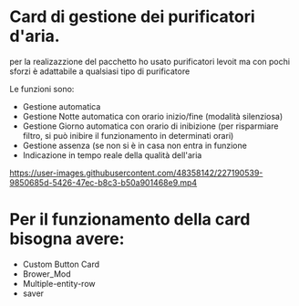 # Card di gestione dei purificatori d'aria.
per la realizazzione del pacchetto ho usato purificatori levoit ma con pochi sforzi è adattabile a qualsiasi tipo di purificatore

Le funzioni sono: 
- Gestione automatica
- Gestione Notte automatica con orario inizio/fine (modalità silenziosa)
- Gestione Giorno automatica con orario di inibizione (per risparmiare filtro, si può inibire il funzionamento in determinati orari)
- Gestione assenza (se non si è in casa non entra in funzione
- Indicazione in tempo reale della qualità dell'aria


https://user-images.githubusercontent.com/48358142/227190539-9850685d-5426-47ec-b8c3-b50a901468e9.mp4


# Per il funzionamento della card bisogna avere:
- Custom Button Card 
- Brower_Mod
- Multiple-entity-row
- saver

